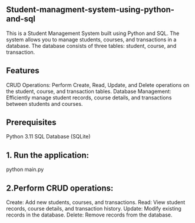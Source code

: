 ## Student-managment-system-using-python-and-sql

This is a Student Management System built using Python and SQL. The system allows you to manage students, courses, and transactions in a database. The database consists of three tables: student, course, and transaction.

## Features
CRUD Operations: Perform Create, Read, Update, and Delete operations on the student, course, and transaction tables.
Database Management: Efficiently manage student records, course details, and transactions between students and courses.


## Prerequisites
Python 3.11
SQL Database (SQLite)

## 1. Run the application:

python main.py


## 2.Perform CRUD operations:

Create: Add new students, courses, and transactions.
Read: View student records, course details, and transaction history.
Update: Modify existing records in the database.
Delete: Remove records from the database.
